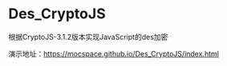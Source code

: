 # Des_CryptoJS
根据CryptoJS-3.1.2版本实现JavaScript的des加密

演示地址：https://mocspace.github.io/Des_CryptoJS/index.html
